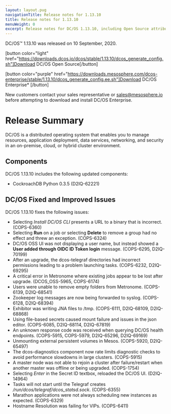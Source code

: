 ```yaml
---
layout: layout.pug
navigationTitle: Release notes for 1.13.10
title: Release notes for 1.13.10
menuWeight: 0
excerpt: Release notes for DC/OS 1.13.10, including Open Source attribution, and version policy.
---
```

DC/OS&trade; 1.13.10 was released on 10 September, 2020.

[button color="light" href="https://downloads.dcos.io/dcos/stable/1.13.10/dcos_generate_config.sh"]Download DC/OS Open Source[/button]

[button color="purple" href="https://downloads.mesosphere.com/dcos-enterprise/stable/1.13.10/dcos_generate_config.ee.sh"]Download DC/OS Enterprise* [/button]

New customers contact your sales representative or <a href="mailto:sales@mesosphere.io">sales@mesosphere.io</a> before attempting to download and install DC/OS Enterprise.

# Release Summary
DC/OS is a distributed operating system that enables you to manage resources, application deployment, data services, networking, and security in an on-premise, cloud, or hybrid cluster environment.

## Components
DC/OS 1.13.10 includes the following updated components:

- CockroachDB Python 0.3.5 (D2IQ-62221)

## DC/OS Fixed and Improved Issues

DC/OS 1.13.10 fixes the following issues:

- Selecting *Install DC/OS CLI* presents a URL to a binary that is incorrect. (COPS-6360) 
- Selecting **Run** on a job or selecting **Delete** to remove a group had no effect and threw an exception. (COPS-6324)
- DC/OS OSS UI was not displaying a user name, but instead showed a **User added through OIDC ID Token login** message. (COPS-6295, D2IQ-70199)
- After an upgrade, the dcos-telegraf directories had incorrect permissions leading to a problem launching tasks. (COPS-6232, D2IQ-69295)
- A critical error in Metronome where existing jobs appear to be lost after upgrade. (DCOS_OSS-5965, COPS-6174)
- Users were unable to remove empty folders from Metronome. (COPS-6139, D2IQ-68541)
- Zookeeper log messages are now being forwarded to syslog. (COPS-6128, D2IQ-68394)
- Exhibitor was writing JNA files to /tmp. (COPS-6111, D2IQ-68109, D2IQ-68868) 
- Using file-based secrets caused mount failure and issues in the json editor. (COPS-6085, D2IQ-68114, D2IQ-67819) 
- An unknown response code was received when querying DC/OS health endpoints. (COPS-5915, COPS-5979, D2IQ-65296, D2IQ-69169) 
- Unmounting external persistent volumes in Mesos. (COPS-5920, D2IQ-65497)
- The dcos-diagnostics component now rate limits diagnostic checks to avoid performance slowdowns in large clusters. (COPS-5915)
- A master node was not able to rejoin a cluster after failure/restart when another master was offline or being upgraded. (COPS-1754)
- Selecting *Enter* in the Secret ID textbox, reloaded the DC/OS UI. (D2IQ-14964)
- Tasks will not start until the Telegraf creates */run/dcos/telegraf/dcos_statsd.sock*. (COPS-6355)
- Marathon applications were not always scheduling new instances as expected. (COPS-6329)
- Hostname Resolution was failing for VIPs.	(COPS-6411)  
